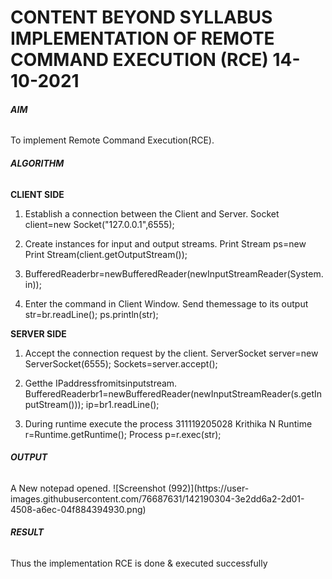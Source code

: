 <h1>CONTENT BEYOND SYLLABUS
IMPLEMENTATION OF REMOTE COMMAND EXECUTION (RCE) 14-10-2021</h1>
<h6><b>AIM</b></h6>
To implement Remote Command Execution(RCE).

<h6><b>ALGORITHM</b></h6>
<b>CLIENT SIDE</b>


1. Establish a connection between the Client and Server.
Socket client=new Socket("127.0.0.1",6555);

2. Create instances for input and output streams.
Print Stream ps=new Print Stream(client.getOutputStream());

3. BufferedReaderbr=newBufferedReader(newInputStreamReader(System.in));

4. Enter the command in Client Window.
Send themessage to its output
str=br.readLine();
ps.println(str);

<b>SERVER SIDE</b>

1. Accept the connection request by the client.
ServerSocket server=new ServerSocket(6555);
Sockets=server.accept();

2. Getthe IPaddressfromitsinputstream.
BufferedReaderbr1=newBufferedReader(newInputStreamReader(s.getInputStream()));
ip=br1.readLine();

3. During runtime execute the process
311119205028 Krithika N
Runtime r=Runtime.getRuntime();
Process p=r.exec(str);

<h6><b>OUTPUT</b></h6>
A New notepad opened.
![Screenshot (992)](https://user-images.githubusercontent.com/76687631/142190304-3e2dd6a2-2d01-4508-a6ec-04f884394930.png)


<h6><b>RESULT</b></h6>
Thus the implementation RCE is done & executed successfully
